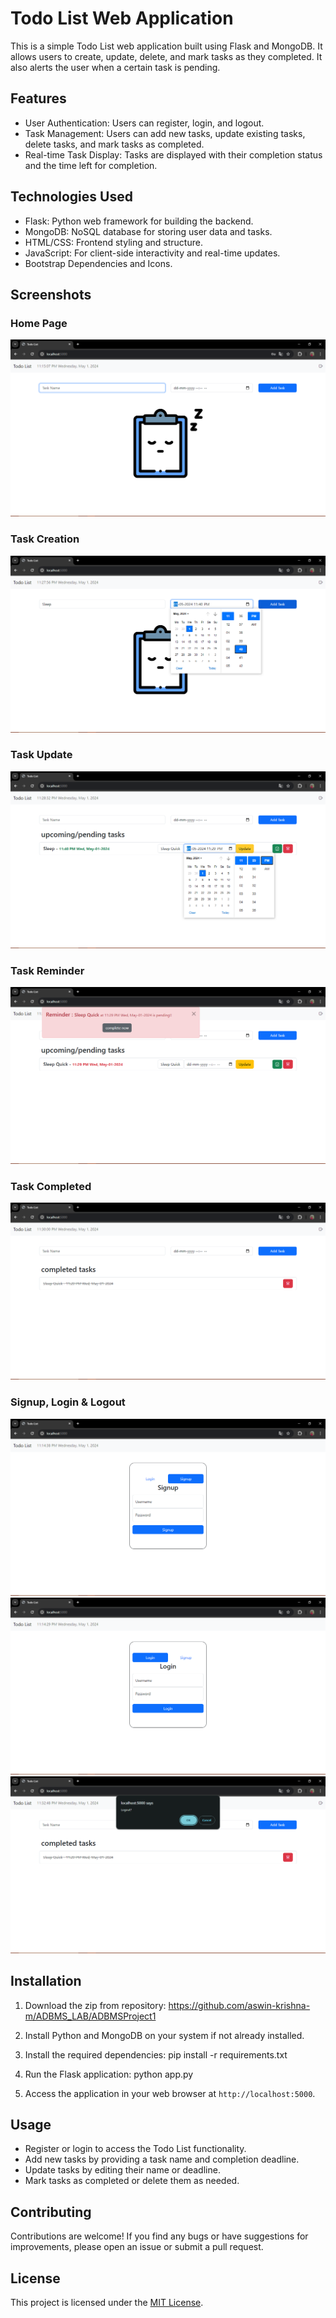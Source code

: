 # Todo List Web Application

This is a simple Todo List web application built using Flask and MongoDB. It allows users to create, update, delete, and mark tasks as they completed. It also alerts the user when a certain task is pending.

## Features

- User Authentication: Users can register, login, and logout.
- Task Management: Users can add new tasks, update existing tasks, delete tasks, and mark tasks as completed.
- Real-time Task Display: Tasks are displayed with their completion status and the time left for completion.

## Technologies Used

- Flask: Python web framework for building the backend.
- MongoDB: NoSQL database for storing user data and tasks.
- HTML/CSS: Frontend styling and structure.
- JavaScript: For client-side interactivity and real-time updates.
- Bootstrap Dependencies and Icons.

## Screenshots

### Home Page
![Home Page](screenshots/homepage.png)

### Task Creation
![Task Creation](screenshots/add.png)

### Task Update
![Task Update](screenshots/update.png)

### Task Reminder
![Task Reminder](screenshots/reminder.png)

### Task Completed
![Task Completed](screenshots/completed.png)

### Signup, Login & Logout
![Signup](screenshots/signup.png)
![Login](screenshots/login.png)
![Logout](screenshots/logout.png)

## Installation

1. Download the zip from repository: https://github.com/aswin-krishna-m/ADBMS_LAB/ADBMSProject1

2. Install Python and MongoDB on your system if not already installed. 

3. Install the required dependencies: pip install -r requirements.txt

4. Run the Flask application: python app.py

5. Access the application in your web browser at `http://localhost:5000`.

## Usage

- Register or login to access the Todo List functionality.
- Add new tasks by providing a task name and completion deadline.
- Update tasks by editing their name or deadline.
- Mark tasks as completed or delete them as needed.

## Contributing

Contributions are welcome! If you find any bugs or have suggestions for improvements, please open an issue or submit a pull request.

## License

This project is licensed under the [MIT License](LICENSE).


